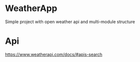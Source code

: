 # WeatherApp
Simple project with open weather api and multi-module structure

# Api 
https://www.weatherapi.com/docs/#apis-search